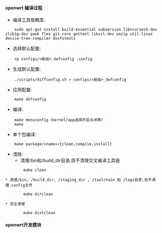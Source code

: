 #### openwrt 编译过程
* 编译工具依赖库:
```
	sudo apt-get install build-essential subversion libncurses5-dev zlib1g-dev gawk flex git-core gettext libssl-dev unzip util-linux device-tree-compiler dosfstools
```
* 选择默认配置:
```
	cp configs/<板级>_defconfig .config
```
* 生成默认配置:
```
	./scripts/diffconfig.sh > configs/<板级>_defconfig
```
* 应用配置:
```
	make defconfig
```
* 编译:
```
	make menuconfig（kernel/app选择开启关闭等）
	make
```
* 单个包编译:
```
	make package/<name>/{clean,compile,install}
```
* 清除:
	* 清理/bin和/build_dir目录,但不清理交叉编译工具链
```
		make clean
```
	* 清理/bin, /build_dir, /staging_dir , /toolchain 和 /logs目录,但不清理.config文件
```
		make dirclean
```
	* 完全清理
```
		make distclean
```

#### openwrt开发模块



